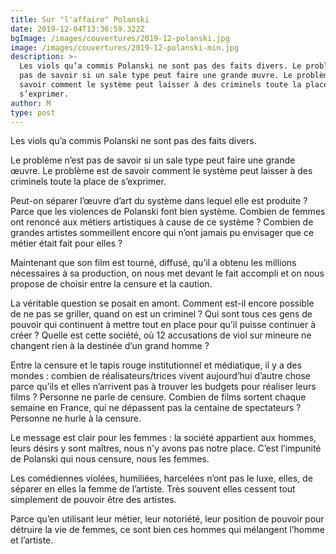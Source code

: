 ```yaml
---
title: Sur "l'affaire" Polanski
date: 2019-12-04T13:36:59.322Z
bgImage: /images/couvertures/2019-12-polanski.jpg
image: /images/couvertures/2019-12-polanski-min.jpg
description: >-
  Les viols qu’a commis Polanski ne sont pas des faits divers. Le problème n’est
  pas de savoir si un sale type peut faire une grande œuvre. Le problème est de
  savoir comment le système peut laisser à des criminels toute la place de
  s’exprimer.
author: M
type: post
---
```

Les viols qu’a commis Polanski ne sont pas des faits divers.

Le problème n’est pas de savoir si un sale type peut faire une grande œuvre. Le problème est de savoir comment le système peut laisser à des criminels toute la place de s’exprimer.

Peut-on séparer l’œuvre d’art du système dans lequel elle est produite ? Parce que les violences de Polanski font bien système. Combien de femmes ont renoncé aux métiers artistiques à cause de ce système ? Combien de grandes artistes sommeillent encore qui n’ont jamais pu envisager que ce métier était fait pour elles ?

Maintenant que son film est tourné, diffusé, qu’il a obtenu les millions nécessaires à sa production, on nous met devant le fait accompli et on nous propose de choisir entre la censure et la caution.

La véritable question se posait en amont. Comment est-il encore possible de ne pas se griller, quand on est un criminel ? Qui sont tous ces gens de pouvoir qui continuent à mettre tout en place pour qu’il puisse continuer à créer ? Quelle est cette société, où 12 accusations de viol sur mineure ne changent rien à la destinée d’un grand homme ?

Entre la censure et le tapis rouge institutionnel et médiatique, il y a des mondes : combien de réalisateurs/trices vivent aujourd’hui d’autre chose parce qu’ils et elles n’arrivent pas à trouver les budgets pour réaliser leurs films ? Personne ne parle de censure. Combien de films sortent chaque semaine en France, qui ne dépassent pas la centaine de spectateurs ? Personne ne hurle à la censure.

Le message est clair pour les femmes : la société appartient aux hommes, leurs désirs y sont maîtres, nous n'y avons pas notre place. C’est l’impunité de Polanski qui nous censure, nous les femmes.

Les comédiennes violées, humiliées, harcelées n’ont pas le luxe, elles, de séparer en elles la femme de l’artiste. Très souvent elles cessent tout simplement de pouvoir être des artistes.

Parce qu’en utilisant leur métier, leur notoriété, leur position de pouvoir pour détruire la vie de femmes, ce sont bien ces hommes qui mélangent l’homme et l’artiste.
